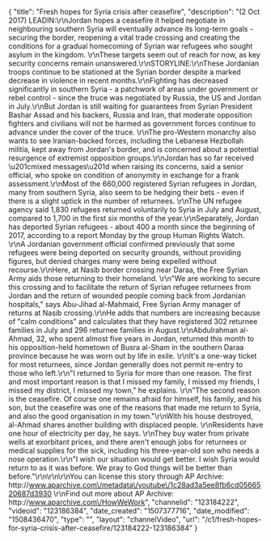 {
    "title": "Fresh hopes for Syria crisis after ceasefire",
    "description": "(2 Oct 2017) LEADIN:\r\nJordan hopes a ceasefire it helped negotiate in neighbouring southern Syria will eventually advance its long-term goals - securing the border, reopening a vital trade crossing and creating the conditions for a gradual homecoming of Syrian war refugees who sought asylum in the kingdom. \r\nThese targets seem out of reach for now, as key security concerns remain unanswered.\r\nSTORYLINE:\r\nThese Jordanian troops continue to be stationed at the Syrian border despite a marked decrease in violence in recent months.\r\nFighting has decreased significantly in southern Syria - a patchwork of areas under government or rebel control - since the truce was negotiated by Russia, the US and Jordan in July.\r\nBut Jordan is still waiting for guarantees from Syrian President Bashar Assad and his backers, Russia and Iran, that moderate opposition fighters and civilians will not be harmed as government forces continue to advance under the cover of the truce. \r\nThe pro-Western monarchy also wants to see Iranian-backed forces, including the Lebanese Hezbollah militia, kept away from Jordan's border, and is concerned about a potential resurgence of extremist opposition groups.\r\nJordan has so far received \u201cmixed messages\u201d when raising its concerns, said a senior official, who spoke on condition of anonymity in exchange for a frank assessment.\r\nMost of the 660,000 registered Syrian refugees in Jordan, many from southern Syria, also seem to be hedging their bets - even if there is a slight uptick in the number of returnees. \r\nThe UN refugee agency said 1,830 refugees returned voluntarily to Syria in July and August, compared to 1,700 in the first six months of the year.\r\nSeparately, Jordan has deported Syrian refugees - about 400 a month since the beginning of 2017, according to a report Monday by the group Human Rights Watch. \r\nA Jordanian government official confirmed previously that some refugees were being deported on security grounds, without providing figures, but denied charges many were being expelled without recourse.\r\nHere, at Nasib border crossing near Daraa, the Free Syrian Army aids those returning to their homeland. \r\n\"We are working to secure this crossing and to facilitate the return of Syrian refugee returnees from Jordan and the return of wounded people coming back from Jordanian hospitals,\" says Abu-Jihad al-Mahmaid, Free Syrian Army manager of returns at Nasib crossing.\r\nHe adds that numbers are increasing because of \"calm conditions\" and calculates that they have registered 302 returnee families in July and 296 returnee families in August.\r\nAbdulrahman al-Ahmad, 32, who spent almost five years in Jordan, returned this month to his opposition-held hometown of Busra al-Sham in the southern Daraa province because he was worn out by life in exile. \r\nIt's a one-way ticket for most returnees, since Jordan generally does not permit re-entry to those who left.\r\n\"I returned to Syria for more than one reason. The first and most important reason is that I missed my family, I missed my friends, I missed my district, I missed my town,\" he explains. \r\n\"The second reason is the ceasefire. Of course one remains afraid for himself, his family, and his son, but the ceasefire was one of the reasons that made me return to Syria, and also the good organisation in my town.\"\r\nWith his house destroyed, al-Ahmad shares another building with displaced people. \r\nResidents have one hour of electricity per day, he says. \r\nThey buy water from private wells at exorbitant prices, and there aren't enough jobs for returnees or medical supplies for the sick, including his three-year-old son who needs a nose operation.\r\n\"I wish our situation would get better. I wish Syria would return to as it was before. We pray to God things will be better than before.\"\r\n\r\n\r\nYou can license this story through AP Archive: http:\/\/www.aparchive.com\/metadata\/youtube\/1c28ad3a5ee8fb6cd0566520687d3930 \r\nFind out more about AP Archive: http:\/\/www.aparchive.com\/HowWeWork",
    "channelid": "123184222",
    "videoid": "123186384",
    "date_created": "1507377716",
    "date_modified": "1508436470",
    "type": "",
    "layout": "channelVideo",
    "url": "\/c1\/fresh-hopes-for-syria-crisis-after-ceasefire\/123184222-123186384"
}